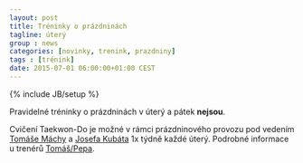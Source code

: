 ```yaml
---
layout: post
title: Tréninky o prázdninách
tagline: úterý
group : news
categories: [novinky, trenink, prazdniny]
tags : [trénink]
date: 2015-07-01 06:00:00+01:00 CEST
---
```

{% include JB/setup %}

Pravidelné tréninky o prázdninách v úterý a pátek **nejsou**.

Cvičení Taekwon-Do je možné v rámci prázdninového provozu pod vedením [Tomáše Máchy][1] a [Josefa Kubáta][2] 1x týdně každé úterý.
Podrobné informace u trenérů [Tomáš/Pepa](http://taekwondo-strancice.cz/treneri/).

[1]: http://taekwondo-strancice.cz/treneri/
[2]: http://taekwondo-strancice.cz/treneri/
